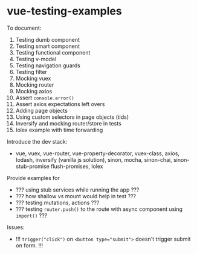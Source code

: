 # vue-testing-examples

To document:
1. Testing dumb component
1. Testing smart component
1. Testing functional component
1. Testing v-model
1. Testing navigation guards
1. Testing filter
1. Mocking vuex
1. Mocking router
1. Mocking axios
1. Assert `console.error()`
1. Assert axios expectations left overs
1. Adding page objects
1. Using custom selectors in page objects (tids)
1. Inversify and mocking router/store in tests
1. lolex example with time forwarding

Introduce the dev stack:
* vue, vuex, vue-router, vue-property-decorator, vuex-class, axios, lodash, inversify (vanilla js solution), sinon, mocha, sinon-chai, sinon-stub-promise flush-promises, lolex

Provide examples for
* ??? using stub services while running the app ???
* ??? how shallow vs mount would help in test ???
* ??? testing mutations, actions ???
* ??? testing `router.push()` to the route with async component using `import()` ???

Issues:
* !!! `trigger("click")` on `<button type="submit">` doesn't trigger submit on form. !!!
